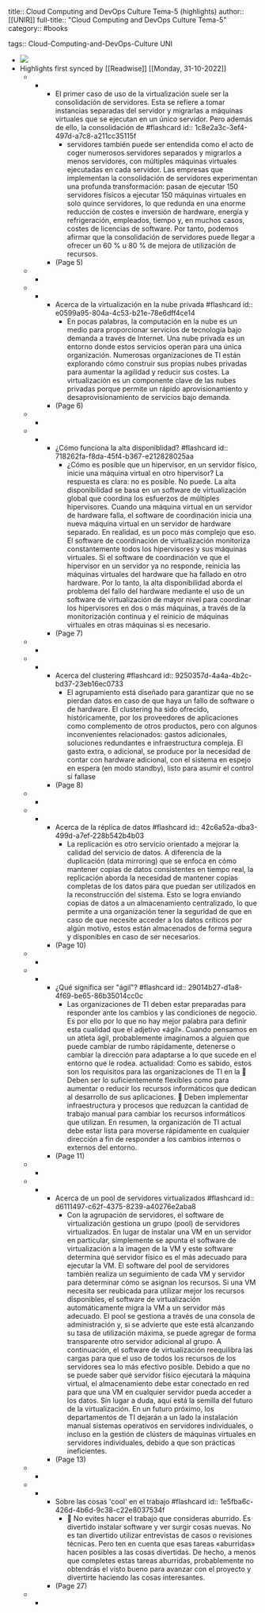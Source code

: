 title:: Cloud Computing and DevOps Culture Tema-5 (highlights)
author:: [[UNIR]]
full-title:: "Cloud Computing and DevOps Culture Tema-5"
category:: #books

tags:: Cloud-Computing-and-DevOps-Culture UNI

- ![](https://readwise-assets.s3.amazonaws.com/media/uploaded_book_covers/profile_22942/531d5576-c016-4406-9071-e6f73b67516f.jpg)
- Highlights first synced by [[Readwise]] [[Monday, 31-10-2022]]
	- -
		- El primer caso de uso de la virtualización suele ser la consolidación de servidores. Esta se refiere a tomar instancias separadas del servidor y migrarlas a máquinas virtuales que se ejecutan en un único servidor. Pero además de ello, la consolidación de #flashcard
		  id:: 1c8e2a3c-3ef4-497d-a7c8-a211cc35115f
			- servidores también puede ser entendida como el acto de coger numerosos servidores separados  y  migrarlos  a  menos  servidores,  con  múltiples  máquinas  virtuales ejecutadas en cada servidor. Las  empresas  que  implementan  la  consolidación  de  servidores  experimentan  una profunda  transformación:  pasan  de  ejecutar  150  servidores  físicos  a  ejecutar  150 máquinas  virtuales  en  solo  quince  servidores,  lo  que  redunda  en  una  enorme reducción  de  costes  e  inversión  de  hardware,  energía  y  refrigeración,  empleados, tiempo  y,  en  muchos  casos,  costes  de  licencias  de  software.  Por  tanto,  podemos afirmar que la consolidación de servidores puede llegar a ofrecer un 60 % u 80 % de mejora de utilización de recursos.
		- (Page 5)
	- -
	- -
		- Acerca de la virtualización en la nube privada #flashcard
		  id:: e0599a95-804a-4c53-b21e-78e6dff4ce14
			- En  pocas  palabras,  la  computación  en  la  nube  es  un  medio  para  proporcionar servicios de tecnología bajo demanda a través de Internet. Una nube privada es un entorno  donde  estos  servicios  operan  para  una  única  organización.  Numerosas organizaciones  de  TI  están  explorando  cómo  construir  sus  propias  nubes  privadas para aumentar la agilidad y reducir sus costes. La virtualización es un componente clave  de  las  nubes  privadas  porque  permite  un  rápido  aprovisionamiento  y desaprovisionamiento de servicios bajo demanda.
		- (Page 6)
	- -
	- -
		- ¿Cómo funciona la alta disponiblidad? #flashcard
		  id:: 718262fa-f8da-45f4-b367-e212828025aa
			- ¿Cómo es posible que un hipervisor, en un servidor físico, inicie una máquina virtual en  otro  hipervisor?  La  respuesta  es  clara:  no  es  posible.  No  puede.  La  alta disponibilidad  se  basa  en  un  software  de  virtualización  global  que  coordina  los esfuerzos de múltiples hipervisores. Cuando una máquina virtual en un servidor de hardware falla, el software de coordinación inicia una nueva máquina virtual en un servidor de hardware separado. En  realidad,  es  un  poco  más  complejo  que  eso.  El  software  de  coordinación  de virtualización  monitoriza  constantemente  todos  los  hipervisores  y  sus  máquinas virtuales.  Si  el  software de  coordinación  ve que el hipervisor en  un  servidor  ya no responde,  reinicia  las  máquinas  virtuales  del  hardware  que  ha  fallado  en  otro hardware.  Por  lo  tanto,  la  alta  disponibilidad  aborda  el  problema  del  fallo  del hardware  mediante  el  uso  de  un  software  de  virtualización  de  mayor  nivel  para coordinar los hipervisores en dos o más máquinas, a través de la monitorización continua y el reinicio de máquinas virtuales en otras máquinas si es necesario.
		- (Page 7)
	- -
	- -
		- Acerca del clustering #flashcard
		  id:: 9250357d-4a4a-4b2c-bd37-23eb16ec0733
			- El agrupamiento está diseñado para garantizar que no se pierdan datos en caso de que  haya  un  fallo  de  software  o  de  hardware.  El  clustering  ha  sido  ofrecido, históricamente,  por  los  proveedores  de  aplicaciones  como  complemento  de  otros productos,  pero  con  algunos  inconvenientes  relacionados:  gastos  adicionales, soluciones  redundantes  e  infraestructura  compleja.  El  gasto  extra,  o  adicional,  se produce por la necesidad de contar con hardware adicional, con el sistema en espejo en  espera  (en  modo  standby),  listo  para  asumir  el  control  si  fallase
		- (Page 8)
	- -
	- -
		- Acerca de la réplica de datos #flashcard
		  id:: 42c6a52a-dba3-499d-a7ef-228b542b4b03
			- La replicación es otro servicio orientado a mejorar la calidad del servicio de datos. A diferencia de la duplicación (data mirroring) que se enfoca en cómo mantener copias de  datos  consistentes  en  tiempo  real,  la  replicación  aborda  la  necesidad  de mantener  copias  completas  de  los  datos  para  que  puedan  ser  utilizados  en  la reconstrucción  del  sistema.  Esto  se logra  enviando  copias  de  datos  a  un almacenamiento centralizado, lo que permite a una organización tener la seguridad de que en caso de que necesite acceder a los datos críticos por algún motivo, estos están almacenados de forma segura y disponibles en caso de ser necesarios.
		- (Page 10)
	- -
	- -
		- ¿Qué significa ser "ágil"? #flashcard
		  id:: 29014b27-d1a8-4f69-be65-86b35014cc0c
			- Las organizaciones de TI deben estar preparadas para responder ante los cambios y las condiciones de negocio. Es por ello por lo que no hay mejor palabra para definir esta  cualidad  que  el  adjetivo  «ágil».  Cuando  pensamos  en  un  atleta  ágil, probablemente  imaginamos  a  alguien  que  puede  cambiar  de  rumbo  rápidamente, detenerse o cambiar la dirección para adaptarse a lo que sucede en el entorno que le rodea. actualidad: Como  es  sabido,  estos  son  los  requisitos  para  las  organizaciones  de  TI  en  la   Deben ser lo suficientemente flexibles como para aumentar o reducir los recursos informáticos que dedican al desarrollo de sus aplicaciones.   Deben  implementar  infraestructura  y  procesos  que  reduzcan  la  cantidad  de trabajo manual para cambiar los recursos informáticos que utilizan. En resumen, la organización de TI actual debe estar lista para moverse rápidamente en  cualquier  dirección  a  fin  de  responder  a  los  cambios  internos  o  externos  del entorno.
		- (Page 11)
	- -
	- -
		- Acerca de un pool de servidores virtualizados #flashcard
		  id:: d6111497-c62f-4375-8239-a40276e2aba8
			- Con  la  agrupación  de  servidores,  el  software  de  virtualización  gestiona  un  grupo (pool)  de  servidores  virtualizados.  En  lugar  de  instalar  una  VM  en  un  servidor  en particular, simplemente se apunta el software de virtualización a la imagen de la VM y este software determina qué servidor físico es el más adecuado para ejecutar la VM. El software del pool de servidores también realiza un seguimiento de cada VM y  servidor  para  determinar  cómo  se  asignan  los  recursos.  Si  una  VM  necesita  ser reubicada para utilizar mejor los recursos disponibles, el software de virtualización automáticamente migra la VM a un servidor más adecuado. El pool se gestiona a través de una consola de administración y, si se advierte que este  está  alcanzando  su  tasa  de  utilización  máxima,  se  puede  agregar  de  forma transparente  otro  servidor  adicional  al  grupo.  A  continuación,  el  software  de virtualización  reequilibra  las  cargas  para  que  el  uso  de  todos  los  recursos  de  los servidores sea lo más efectivo posible. Debido a que no se puede saber qué servidor físico ejecutará la máquina virtual, el almacenamiento debe estar conectado en red para que una VM en cualquier servidor pueda acceder a los datos. Sin lugar a duda,  aquí está la semilla del futuro de la virtualización. En un futuro próximo, los departamentos de TI dejarán a un lado la instalación manual sistemas operativos en servidores individuales, o incluso en la gestión de clústers de máquinas virtuales en servidores individuales, debido a que son prácticas ineficientes.
		- (Page 13)
	- -
	- -
		- Sobre las cosas 'cool' en el trabajo #flashcard
		  id:: 1e5fba6c-426d-4b6d-9c38-c22e8037534f
			-   No evites hacer el trabajo que consideras aburrido. Es divertido instalar software y  ver  surgir  cosas  nuevas.  No  es  tan  divertido  utilizar  entrevistas  de  casos  o revisiones técnicas. Pero ten en cuenta que esas tareas «aburridas» hacen posibles a las cosas divertidas. De hecho, a menos que completes estas tareas aburridas, probablemente  no  obtendrás  el  visto  bueno  para  avanzar  con  el  proyecto  y divertirte haciendo las cosas interesantes.
		- (Page 27)
	- -